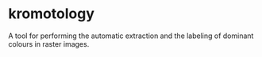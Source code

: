 # kromotology
A tool for performing the automatic extraction and the labeling of dominant colours in raster images.
